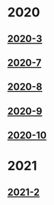 # 2020

 ## [2020-3](/diary/2020/2020-3.md)
 ## [2020-7](/diary/2020/2020-7.md)  
 ## [2020-8](/diary/2020/2020-8.md)
 ## [2020-9](/diary/2020/2020-9.md)
 ## [2020-10](/diary/2020/2020-10.md)

# 2021   
 
 ## [2021-2](/diary/2021/2021-2.md)
